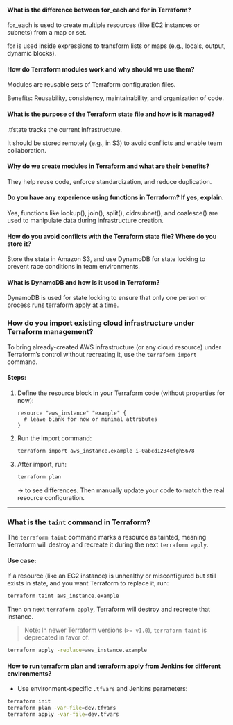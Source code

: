 #### What is the difference between for_each and for in Terraform?

for_each is used to create multiple resources (like EC2 instances or subnets) from a map or set.

for is used inside expressions to transform lists or maps (e.g., locals, output, dynamic blocks).

#### How do Terraform modules work and why should we use them?

Modules are reusable sets of Terraform configuration files.

Benefits: Reusability, consistency, maintainability, and organization of code.

#### What is the purpose of the Terraform state file and how is it managed?

.tfstate tracks the current infrastructure.

It should be stored remotely (e.g., in S3) to avoid conflicts and enable team collaboration.

#### Why do we create modules in Terraform and what are their benefits?

They help reuse code, enforce standardization, and reduce duplication.

#### Do you have any experience using functions in Terraform? If yes, explain.

Yes, functions like lookup(), join(), split(), cidrsubnet(), and coalesce() are used to manipulate data during infrastructure creation.

#### How do you avoid conflicts with the Terraform state file? Where do you store it?

Store the state in Amazon S3, and use DynamoDB for state locking to prevent race conditions in team environments.

#### What is DynamoDB and how is it used in Terraform?

DynamoDB is used for state locking to ensure that only one person or process runs terraform apply at a time.

###  How do you import existing cloud infrastructure under Terraform management?

To bring already-created AWS infrastructure (or any cloud resource) under Terraform’s control without recreating it, use the `terraform import` command.

#### Steps:

1. Define the resource block in your Terraform code (without properties for now):

   ```hcl
   resource "aws_instance" "example" {
     # leave blank for now or minimal attributes
   }
   ```

2. Run the import command:

   ```bash
   terraform import aws_instance.example i-0abcd1234efgh5678
   ```

3. After import, run:

   ```bash
   terraform plan
   ```

   → to see differences. Then manually update your code to match the real resource configuration.

---

###  What is the `taint` command in Terraform?

The `terraform taint` command marks a resource as tainted, meaning Terraform will destroy and recreate it during the next `terraform apply`.

####  Use case:

If a resource (like an EC2 instance) is unhealthy or misconfigured but still exists in state, and you want Terraform to replace it, run:

```bash
terraform taint aws_instance.example
```

Then on next `terraform apply`, Terraform will destroy and recreate that instance.

>  Note: In newer Terraform versions (`>= v1.0`), `terraform taint` is deprecated in favor of:

```bash
terraform apply -replace=aws_instance.example
```
####  How to run terraform plan and terraform apply from Jenkins for different environments?

* Use environment-specific `.tfvars` and Jenkins parameters:

```sh
terraform init
terraform plan -var-file=dev.tfvars
terraform apply -var-file=dev.tfvars
```
